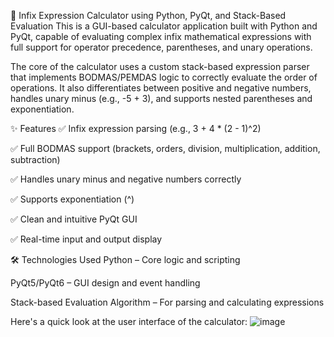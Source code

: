 🧮 Infix Expression Calculator using Python, PyQt, and Stack-Based Evaluation
This is a GUI-based calculator application built with Python and PyQt, capable of evaluating complex infix mathematical expressions with full support for operator precedence, parentheses, and unary operations.

The core of the calculator uses a custom stack-based expression parser that implements BODMAS/PEMDAS logic to correctly evaluate the order of operations. It also differentiates between positive and negative numbers, handles unary minus (e.g., -5 + 3), and supports nested parentheses and exponentiation.

✨ Features
✅ Infix expression parsing (e.g., 3 + 4 * (2 - 1)^2)

✅ Full BODMAS support (brackets, orders, division, multiplication, addition, subtraction)

✅ Handles unary minus and negative numbers correctly

✅ Supports exponentiation (^)

✅ Clean and intuitive PyQt GUI

✅ Real-time input and output display

🛠️ Technologies Used
Python – Core logic and scripting

PyQt5/PyQt6 – GUI design and event handling

Stack-based Evaluation Algorithm – For parsing and calculating expressions

Here's a quick look at the user interface of the calculator: ![image](https://github.com/user-attachments/assets/0c4d6626-c54f-4625-9c30-0698a38c7b52)

